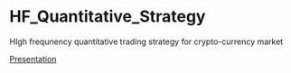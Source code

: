 # HF_Quantitative_Strategy
HIgh frequnency quantitative trading strategy for crypto-currency market

[Presentation](https://docs.qq.com/doc/DSWpCWXhqSGRSYk9Z)



